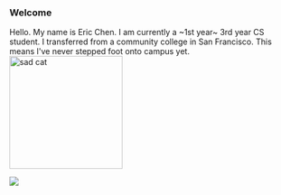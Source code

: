 ### Welcome
Hello. My name is Eric Chen.  I am currently a ~1st year~ 3rd year CS student.  I transferred from a community college in San Francisco.  This means I've never stepped foot onto campus yet.
<img src="https://i.pinimg.com/originals/54/a4/00/54a4008daad4565a9b5db1b94e59c74c.jpg" alt="sad cat" width="200" height="200"/>

![](https://i.pinimg.com/originals/54/a4/00/54a4008daad4565a9b5db1b94e59c74c.jpg)
